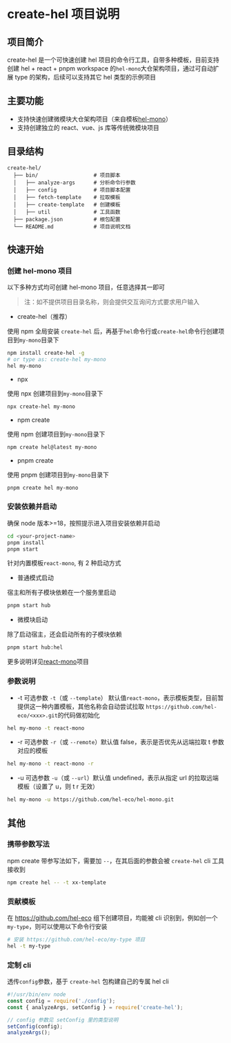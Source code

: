 # create-hel 项目说明

## 项目简介

create-hel 是一个可快速创建 hel 项目的命令行工具，自带多种模板，目前支持创建 hel + react + pnpm workspace 的`hel-mono`大仓架构项目，通过可自动扩展 type 的架构，后续可以支持其它 hel 类型的示例项目

## 主要功能

- 支持快速创建微模块大仓架构项目（来自模板[hel-mono](https://github.com/hel-eco/hel-mono)）
- 支持创建独立的 react、vue、js 库等传统微模块项目

## 目录结构

```
create-hel/
  ├── bin/                  # 项目脚本
  │   ├── analyze-args      # 分析命令行参数
  │   ├── config            # 项目脚本配置
  │   ├── fetch-template    # 拉取模板
  │   ├── create-template   # 创建模板
  │   ├── util              # 工具函数
  ├── package.json          # 根包配置
  └── README.md             # 项目说明文档
```

## 快速开始

### 创建 hel-mono 项目

以下多种方式均可创建 hel-mono 项目，任意选择其一即可

> 注：如不提供项目目录名称，则会提供交互询问方式要求用户输入

- create-hel（推荐）

使用 npm 全局安装 `create-hel` 后，再基于`hel`命令行或`create-hel`命令行创建项目到`my-mono`目录下

```bash
npm install create-hel -g
# or type as: create-hel my-mono
hel my-mono
```

- npx

使用 npx 创建项目到`my-mono`目录下

```bash
npx create-hel my-mono
```

- npm create

使用 npm 创建项目到`my-mono`目录下

```bash
npm create hel@latest my-mono
```

- pnpm create

使用 pnpm 创建项目到`my-mono`目录下

```bash
pnpm create hel my-mono
```

### 安装依赖并启动

确保 node 版本>=18，按照提示进入项目安装依赖并启动

```bash
cd <your-project-name>
pnpm install
pnpm start
```

针对内置模板`react-mono`, 有 2 种启动方式

- 普通模式启动

宿主和所有子模块依赖在一个服务里启动

```bash
pnpm start hub
```

- 微模块启动

除了启动宿主，还会启动所有的子模块依赖

```bash
pnpm start hub:hel
```

更多说明详见[react-mono](https://github.com/hel-eco/hel-mono)项目

### 参数说明

- -t 可选参数 `-t`（或 `--template`） 默认值`react-mono`，表示模板类型，目前暂提供这一种内置模板，其他<xxx>名称会自动尝试拉取 `https://github.com/hel-eco/<xxx>.git`的代码做初始化

```bash
hel my-mono -t react-mono
```

- -r 可选参数 `-r`（或 `--remote`）默认值 false，表示是否优先从远端拉取 t 参数对应的模板

```bash
hel my-mono -t react-mono -r
```

- -u 可选参数 `-u`（或 `--url`）默认值 undefined，表示从指定 url 的拉取远端模板（设置了 u，则 t r 无效）

```bash
hel my-mono -u https://github.com/hel-eco/hel-mono.git
```

## 其他

### 携带参数写法

npm create 带参写法如下，需要加 `--`，在其后面的参数会被 `create-hel` cli 工具接收到

```bash
npm create hel -- -t xx-template
```

### 贡献模板

在 https://github.com/hel-eco 组下创建项目，均能被 cli 识别到，例如创一个 `my-type`，则可以使用以下命令行安装

```bash
# 安装 https://github.com/hel-eco/my-type 项目
hel -t my-type
```

### 定制 cli

透传`config`参数，基于 `create-hel` 包构建自己的专属 hel cli

```js
#!/usr/bin/env node
const config = require('./config');
const { analyzeArgs, setConfig } = require('create-hel');

// config 参数见 setConfig 里的类型说明
setConfig(config);
analyzeArgs();
```
